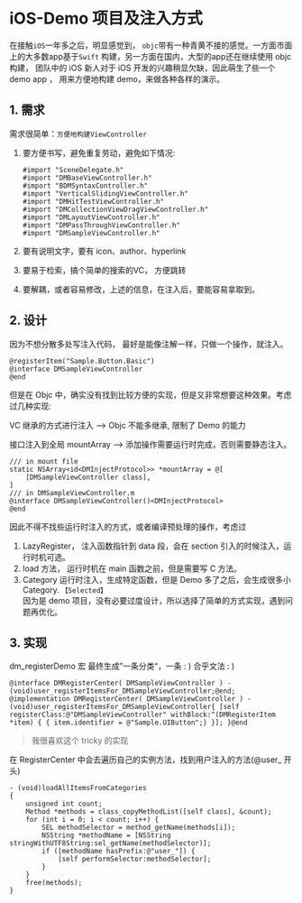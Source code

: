 # iOS-Demo 项目及注入方式

在接触`iOS`一年多之后，明显感觉到， `objc`带有一种青黄不接的感觉。一方面市面上的大多数app基于`Swift` 构建，另一方面在国内，大型的app还在继续使用 objc 构建， 团队中的 iOS 新人对于 iOS 开发的兴趣稍显欠缺，因此萌生了些一个 demo app ， 用来方便地构建 demo，来做各种各样的演示。

## 1. 需求
需求很简单：`方便地构建ViewController`

1. 要方便书写，避免重复劳动，避免如下情况:
    ```objc
    #import "SceneDelegate.h"
    #import "DMBaseViewController.h"
    #import "BDMSyntaxController.h"
    #import "VerticalSlidingViewController.h"
    #import "DMHitTestViewController.h"
    #import "DMCollectionViewDragViewController.h"
    #import "DMLayoutViewController.h"
    #import "DMPassThroughViewController.h"
    #import "DMSampleViewController.h"
    ```
2. 要有说明文字，要有 icon、author、hyperlink

3. 要易于检索，搞个简单的搜索的VC， 方便跳转

4. 要解耦，或者容易修改，上述的信息，在注入后，要能容易拿取到。

## 2. 设计
因为不想分散多处写注入代码， 最好是能像注解一样，只做一个操作，就注入。
```objc
@registerItem("Sample.Button.Basic")
@interface DMSampleViewController
@end
```
但是在 Objc 中，确实没有找到比较方便的实现，但是又非常想要这种效果。考虑过几种实现:

VC 继承的方式进行注入 --> Objc 不能多继承, 限制了 Demo 的能力

接口注入到全局 mountArray --> 添加操作需要运行时完成，否则需要静态注入。
```objc
/// in mount file
static NSArray<id<DMInjectProtocol>> *mountArray = @[
    [DMSampleViewController class],
]
/// in DMSampleViewController.m
@interface DMSampleViewController()<DMInjectProtocol>
@end
```
因此不得不找些运行时注入的方式，或者编译预处理的操作，考虑过

1. LazyRegister， 注入函数指针到 data 段，会在 section 引入的时候注入，运行时机可选。
2. load 方法， 运行时机在 main 函数之前，但是需要写 C 方法。
3. Category 运行时注入，生成特定函数，但是 Demo 多了之后，会生成很多小Category. `【Selected】`\
因为是 demo 项目，没有必要过度设计，所以选择了简单的方式实现，遇到问题再优化。

## 3. 实现
dm_registerDemo 宏 最终生成”一条分类“，一条 : ) 合乎文法 : )
```objc
@interface DMRegisterCenter( DMSampleViewController ) - (void)user_registerItemsFor_DMSampleViewController;@end; @implementation DMRegisterCenter( DMSampleViewController ) - (void)user_registerItemsFor_DMSampleViewController{ [self registerClass:@"DMSampleViewController" withBlock:^(DMRegisterItem *item) { { item.identifier = @"Sample.UIButton";} }]; }@end
```
> 我很喜欢这个 tricky 的实现

在 RegisterCenter 中会去遍历自己的实例方法，找到用户注入的方法(@user_ 开头)
```objc
- (void)loadAllItemsFromCategories
{
    unsigned int count;
    Method *methods = class_copyMethodList([self class], &count);
    for (int i = 0; i < count; i++) {
        SEL methodSelector = method_getName(methods[i]);
        NSString *methodName = [NSString stringWithUTF8String:sel_getName(methodSelector)];
        if ([methodName hasPrefix:@"user_"]) {
            [self performSelector:methodSelector];
        }
    }
    free(methods);
}
```



